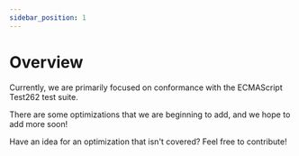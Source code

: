 ```yaml
---
sidebar_position: 1
---
```


# Overview

Currently, we are primarily focused on conformance with the ECMAScript Test262 test suite.

There are some optimizations that we are beginning to add, and we hope to add more soon!

Have an idea for an optimization that isn't covered? Feel free to contribute!
